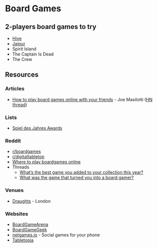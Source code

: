 # Board Games

## 2-players board games to try

* [Hive](https://www.boardgamearena.com/gamepanel?game=hive)
* [Jaipur](https://www.boardgamearena.com/gamepanel?game=jaipur)
* Spirit Island
* The Captain Is Dead
* The Crew

## Resources

### Articles

* [How to play board games online with your friends](https://masilotti.com/play-board-games-online/) - Joe Masilotti \([HN thread](https://news.ycombinator.com/item?id=22967716)\)

### Lists

* [Spiel des Jahres Awards](https://www.wikiwand.com/en/Spiel_des_Jahres)

### Reddit

* [r/boardgames](https://www.reddit.com/r/boardgames/)
* [r/digitaltabletop](https://www.reddit.com/r/digitaltabletop/)
* [Where to play boardgames online](https://www.reddit.com/r/boardgames/wiki/play_online)
* Threads
  * [What’s the best game you added to your collection this year?](https://www.reddit.com/r/boardgames/comments/ko2i2p/whats_the_best_game_you_added_to_your_collection/)
  * [What was the game that turned you into a board gamer?](https://www.reddit.com/r/boardgames/comments/lq6r38/what_was_the_game_that_turned_you_into_a_board/)

### Venues

* [Draughts](https://www.draughtslondon.com/) - London

### Websites

* [BoardGameArena](https://boardgamearena.com/)
* [BoardGameGeek](https://boardgamegeek.com/)
* [netgames.io](https://netgames.io/games/) - Social games for your phone
* [Tabletopia](https://tabletopia.com/)



